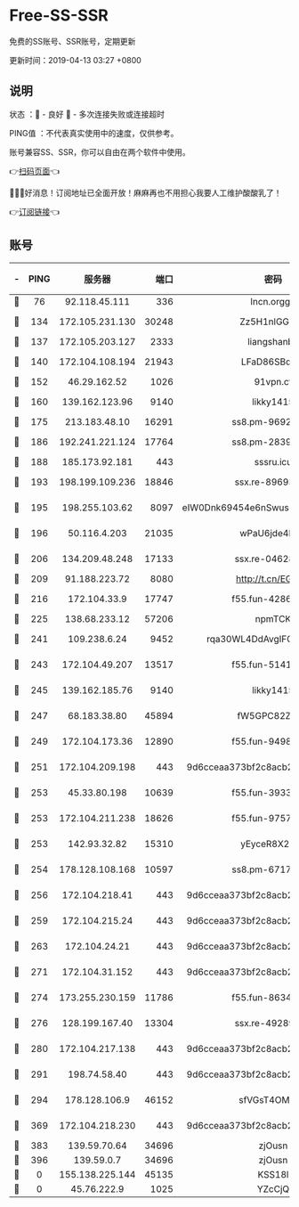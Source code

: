 # Free-SS-SSR

免费的SS账号、SSR账号，定期更新

更新时间：2019-04-13 03:27 +0800

## 说明

状态     ：🙂 - 良好 🙁 - 多次连接失败或连接超时

PING值   ：不代表真实使用中的速度，仅供参考。

账号兼容SS、SSR，你可以自由在两个软件中使用。

👉[扫码页面](https://liesauer.github.io/Free-SS-SSR/)👈

🎉🎉🎉好消息！订阅地址已全面开放！麻麻再也不用担心我要人工维护酸酸乳了！

👉[订阅链接](https://www.liesauer.net/yogurt/subscribe?ACCESS_TOKEN=DAYxR3mMaZAsaqUb)👈

## 账号

|-|PING|服务器|端口|密码|加密方式|区域|
|:----:|:----:|:-----:|-----:|:----:|:----:|:----:|
|🙂|76|92.118.45.111|336|lncn.orgg8|rc4|JP|
|🙂|134|172.105.231.130|30248|Zz5H1nlGGKHx|aes-256-cfb|JP|
|🙂|137|172.105.203.127|2333|liangshanbo|chacha20|JP|
|🙂|140|172.104.108.194|21943|LFaD86SBq2lY|aes-256-cfb|JP|
|🙂|152|46.29.162.52|1026|91vpn.cf|rc4-md5|RU|
|🙂|160|139.162.123.96|9140|likky1415|aes-256-cfb|JP|
|🙂|175|213.183.48.10|16291|ss8.pm-96924335|rc4-md5|RU|
|🙂|186|192.241.221.124|17764|ss8.pm-28390943|aes-256-cfb|US|
|🙂|188|185.173.92.181|443|sssru.icu|rc4-md5|RU|
|🙂|193|198.199.109.236|18846|ssx.re-89693716|aes-256-cfb|US|
|🙂|195|198.255.103.62|8097|eIW0Dnk69454e6nSwuspv9DmS201tQ0D|aes-256-cfb|US|
|🙂|196|50.116.4.203|21035|wPaU6jde4NZT|aes-256-cfb|US|
|🙂|206|134.209.48.248|17133|ssx.re-04628910|aes-256-cfb|US|
|🙂|209|91.188.223.72|8080|http://t.cn/EGJIyrl|rc4-md5|RU|
|🙂|216|172.104.33.9|17747|f55.fun-42868273|aes-256-cfb|SG|
|🙂|225|138.68.233.12|57206|npmTCK|rc4-md5|US|
|🙂|241|109.238.6.24|9452|rqa30WL4DdAvgIFG6Fs3znzTa|aes-256-cfb|FR|
|🙂|243|172.104.49.207|13517|f55.fun-51412965|aes-256-cfb|SG|
|🙂|245|139.162.185.76|9140|likky1415|aes-256-cfb|DE|
|🙂|247|68.183.38.80|45894|fW5GPC82Z97G|aes-256-cfb|GB|
|🙂|249|172.104.173.36|12890|f55.fun-94987367|aes-256-cfb|SG|
|🙂|251|172.104.209.198|443|9d6cceaa373bf2c8acb22e60b6a58be6|aes-256-cfb|US|
|🙂|253|45.33.80.198|10639|f55.fun-39338506|aes-256-cfb|US|
|🙂|253|172.104.211.238|18626|f55.fun-97572948|aes-256-cfb|US|
|🙂|253|142.93.32.82|15310|yEyceR8X2EVd|aes-256-cfb|GB|
|🙂|254|178.128.108.168|10597|ss8.pm-67175616|aes-256-cfb|SG|
|🙂|256|172.104.218.41|443|9d6cceaa373bf2c8acb22e60b6a58be6|aes-256-cfb|US|
|🙂|259|172.104.215.24|443|9d6cceaa373bf2c8acb22e60b6a58be6|aes-256-cfb|US|
|🙂|263|172.104.24.21|443|9d6cceaa373bf2c8acb22e60b6a58be6|aes-256-cfb|US|
|🙂|271|172.104.31.152|443|9d6cceaa373bf2c8acb22e60b6a58be6|aes-256-cfb|US|
|🙂|274|173.255.230.159|11786|f55.fun-86343613|aes-256-cfb|US|
|🙂|276|128.199.167.40|13304|ssx.re-49289283|aes-256-cfb|SG|
|🙂|280|172.104.217.138|443|9d6cceaa373bf2c8acb22e60b6a58be6|aes-256-cfb|US|
|🙂|291|198.74.58.40|443|9d6cceaa373bf2c8acb22e60b6a58be6|aes-256-cfb|US|
|🙂|294|178.128.106.9|46152|sfVGsT4OMxHC|aes-256-cfb|SG|
|🙂|369|172.104.218.230|443|9d6cceaa373bf2c8acb22e60b6a58be6|aes-256-cfb|US|
|🙂|383|139.59.70.64|34696|zjOusn|chacha20|IN|
|🙂|396|139.59.0.7|34696|zjOusn|chacha20|IN|
|🙁|0|155.138.225.144|45135|KSS18l|rc4-md5|US|
|🙁|0|45.76.222.9|1025|YZcCjQ|rc4-md5|JP|
